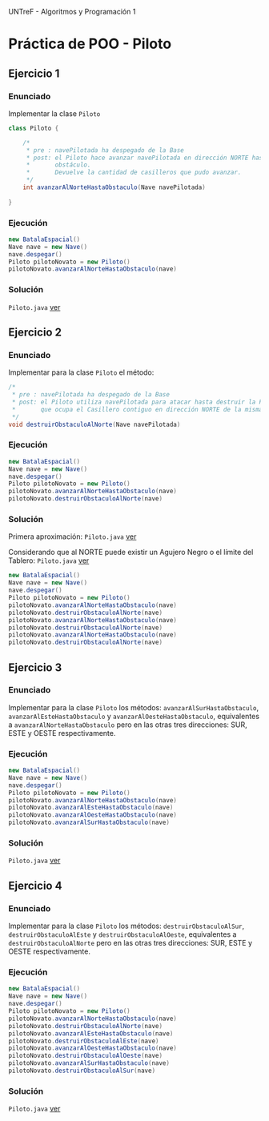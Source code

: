 UNTreF - Algoritmos y Programación 1

# Práctica de POO - Piloto

## Ejercicio 1

### Enunciado

Implementar la clase `Piloto`

```java
class Piloto {

	/*
	 * pre : navePilotada ha despegado de la Base
	 * post: el Piloto hace avanzar navePilotada en dirección NORTE hasta encontrar  
	 *       obstáculo.
	 *       Devuelve la cantidad de casilleros que pudo avanzar.
	 */
	int avanzarAlNorteHastaObstaculo(Nave navePilotada)
	
}
```

### Ejecución

```java
new BatalaEspacial()
Nave nave = new Nave()
nave.despegar()
Piloto pilotoNovato = new Piloto()
pilotoNovato.avanzarAlNorteHastaObstaculo(nave)
```

### Solución

`Piloto.java` [ver][ejercicio1]

## Ejercicio 2

### Enunciado

Implementar para la clase `Piloto` el método:

```java
/*
 * pre : navePilotada ha despegado de la Base
 * post: el Piloto utiliza navePilotada para atacar hasta destruir la Pieza
 *       que ocupa el Casillero contiguo en dirección NORTE de la misma.
 */
void destruirObstaculoAlNorte(Nave navePilotada)
```

### Ejecución

```java
new BatalaEspacial()
Nave nave = new Nave()
nave.despegar()
Piloto pilotoNovato = new Piloto()
pilotoNovato.avanzarAlNorteHastaObstaculo(nave)
pilotoNovato.destruirObstaculoAlNorte(nave)
```
 
### Solución

Primera aproximación: `Piloto.java` [ver][ejercicio2]

Considerando que al NORTE puede existir un Agujero Negro o el límite del Tablero: `Piloto.java` [ver][ejercicio2.1]

```java
new BatalaEspacial()
Nave nave = new Nave()
nave.despegar()
Piloto pilotoNovato = new Piloto()
pilotoNovato.avanzarAlNorteHastaObstaculo(nave)
pilotoNovato.destruirObstaculoAlNorte(nave)
pilotoNovato.avanzarAlNorteHastaObstaculo(nave)
pilotoNovato.destruirObstaculoAlNorte(nave)
pilotoNovato.avanzarAlNorteHastaObstaculo(nave)
pilotoNovato.destruirObstaculoAlNorte(nave)
```

## Ejercicio 3

### Enunciado

Implementar para la clase `Piloto` los métodos:  `avanzarAlSurHastaObstaculo`, `avanzarAlEsteHastaObstaculo` y 
`avanzarAlOesteHastaObstaculo`, equivalentes a `avanzarAlNorteHastaObstaculo` pero en las otras tres direcciones:
SUR, ESTE y OESTE respectivamente. 

### Ejecución

```java
new BatalaEspacial()
Nave nave = new Nave()
nave.despegar()
Piloto pilotoNovato = new Piloto()
pilotoNovato.avanzarAlNorteHastaObstaculo(nave)
pilotoNovato.avanzarAlEsteHastaObstaculo(nave)
pilotoNovato.avanzarAlOesteHastaObstaculo(nave)
pilotoNovato.avanzarAlSurHastaObstaculo(nave)
```

### Solución

`Piloto.java` [ver][ejercicio3]

## Ejercicio 4

### Enunciado 

Implementar para la clase `Piloto` los métodos:  `destruirObstaculoAlSur`, `destruirObstaculoAlEste` y 
`destruirObstaculoAlOeste`, equivalentes a `destruirObstaculoAlNorte` pero en las otras tres direcciones:
SUR, ESTE y OESTE respectivamente. 

### Ejecución

```java
new BatalaEspacial()
Nave nave = new Nave()
nave.despegar()
Piloto pilotoNovato = new Piloto()
pilotoNovato.avanzarAlNorteHastaObstaculo(nave)
pilotoNovato.destruirObstaculoAlNorte(nave)
pilotoNovato.avanzarAlEsteHastaObstaculo(nave)
pilotoNovato.destruirObstaculoAlEste(nave)
pilotoNovato.avanzarAlOesteHastaObstaculo(nave)
pilotoNovato.destruirObstaculoAlOeste(nave)
pilotoNovato.avanzarAlSurHastaObstaculo(nave)
pilotoNovato.destruirObstaculoAlSur(nave)
```
### Solución

`Piloto.java` [ver][ejercicio4]


[ejercicio1]:../ejercicio1/src/Piloto.java
[ejercicio2]:../ejercicio2/src/Piloto.java
[ejercicio2.1]:../ejercicio2.1/src/Piloto.java
[ejercicio3]:../ejercicio3/src/Piloto.java
[ejercicio4]:../ejercicio4/src/Piloto.java
